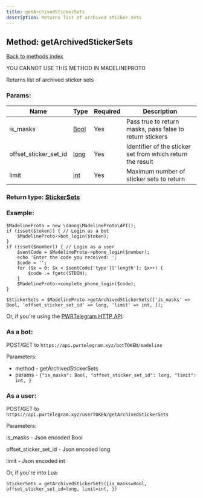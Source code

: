 ```yaml
---
title: getArchivedStickerSets
description: Returns list of archived sticker sets
---
```

## Method: getArchivedStickerSets  
[Back to methods index](index.md)


YOU CANNOT USE THIS METHOD IN MADELINEPROTO


Returns list of archived sticker sets

### Params:

| Name     |    Type       | Required | Description |
|----------|---------------|----------|-------------|
|is\_masks|[Bool](../types/Bool.md) | Yes|Pass true to return masks, pass false to return stickers|
|offset\_sticker\_set\_id|[long](../types/long.md) | Yes|Identifier of the sticker set from which return the result|
|limit|[int](../types/int.md) | Yes|Maximum number of sticker sets to return|


### Return type: [StickerSets](../types/StickerSets.md)

### Example:


```
$MadelineProto = new \danog\MadelineProto\API();
if (isset($token)) { // Login as a bot
    $MadelineProto->bot_login($token);
}
if (isset($number)) { // Login as a user
    $sentCode = $MadelineProto->phone_login($number);
    echo 'Enter the code you received: ';
    $code = '';
    for ($x = 0; $x < $sentCode['type']['length']; $x++) {
        $code .= fgetc(STDIN);
    }
    $MadelineProto->complete_phone_login($code);
}

$StickerSets = $MadelineProto->getArchivedStickerSets(['is_masks' => Bool, 'offset_sticker_set_id' => long, 'limit' => int, ]);
```

Or, if you're using the [PWRTelegram HTTP API](https://pwrtelegram.xyz):

### As a bot:

POST/GET to `https://api.pwrtelegram.xyz/botTOKEN/madeline`

Parameters:

* method - getArchivedStickerSets
* params - `{"is_masks": Bool, "offset_sticker_set_id": long, "limit": int, }`



### As a user:

POST/GET to `https://api.pwrtelegram.xyz/userTOKEN/getArchivedStickerSets`

Parameters:

is_masks - Json encoded Bool

offset_sticker_set_id - Json encoded long

limit - Json encoded int




Or, if you're into Lua:

```
StickerSets = getArchivedStickerSets({is_masks=Bool, offset_sticker_set_id=long, limit=int, })
```

